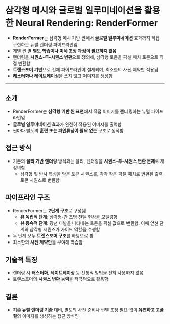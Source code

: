 # 삼각형 메시와 글로벌 일루미네이션을 활용한 Neural Rendering: RenderFormer


* **RenderFormer**는 삼각형 메시 기반 씬에서 **글로벌 일루미네이션** 효과까지 직접 구현하는 뉴럴 렌더링 파이프라인임
* 개별 씬 별 **별도 학습이나 미세 조정 과정이 필요하지 않음**
* 렌더링을 **시퀀스-투-시퀀스 변환**으로 정의해, 삼각형 토큰을 픽셀 패치 토큰으로 직접 변환함
* **트랜스포머 기반**으로 전체 파이프라인이 설계되며, 최소한의 사전 제약만 적용됨
* **래스터화나 레이트레이싱**을 쓰지 않고 이미지를 생성함

---

소개
--

* RenderFormer는 **삼각형 기반 씬 표현**에서 직접 이미지를 렌더링하는 뉴럴 파이프라인임
* **글로벌 일루미네이션 효과**가 완전히 적용된 이미지를 출력함
* 씬마다 별도의 **훈련 또는 파인튜닝이 필요 없는** 구조로 동작함

접근 방식
-----

* 기존의 **물리 기반 렌더링** 방식과는 달리, 렌더링을 **시퀀스-투-시퀀스 변환 문제**로 재정의함
  + 삼각형 및 반사 특성을 담은 토큰 시퀀스를, 각각 작은 픽셀 패치로 변환된 출력 토큰 시퀀스로 변환함

파이프라인 구조
--------

* RenderFormer는 **2단계 구조**로 구성됨
  + **뷰 독립적 단계**: 삼각형-간 조명 전달 현상을 모델링함
  + **뷰 종속적 단계**: 광선 다발을 나타내는 토큰을 픽셀 값으로 변환함. 이때 앞선 단계의 삼각형 시퀀스가 가이드 역할을 수행함
* 두 단계 모두 **트랜스포머 구조**를 바탕으로 함
* 최소한의 **사전 제약만**을 부여해 학습함

기술적 특징
------

* 렌더링 시 **래스터화, 레이트레이싱** 등 전통적 방법을 전혀 사용하지 않음
* 트랜스포머의 **시퀀스 변환 능력**을 적극적으로 활용함

결론
--

* **기존 뉴럴 렌더링 기술** 대비, 별도의 사전 준비나 씬별 조정 필요 없이 **유연하고 고품질**의 이미지를 생성하는 접근 방식임
